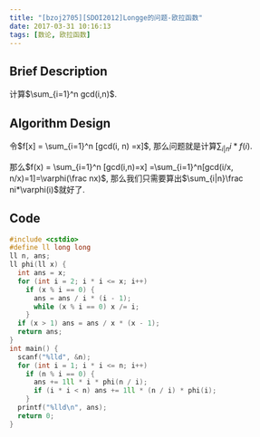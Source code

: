 ```yaml
---
title: "[bzoj2705][SDOI2012]Longge的问题-欧拉函数"
date: 2017-03-31 10:16:13
tags: [数论, 欧拉函数]
---
```


## Brief Description

计算$\sum_{i=1}^n gcd(i,n)$.

<!--more-->

## Algorithm Design

令$f[x] = \sum_{i=1}^n [gcd(i, n) =x]$, 那么问题就是计算$\sum_{i|n}{i*f(i)}$.

那么$f(x) = \sum_{i=1}^n [gcd(i,n)=x] =\sum_{i=1}^n[gcd(i/x, n/x)=1]=\varphi(\frac nx)$, 那么我们只需要算出$\sum_{i|n}\frac ni*\varphi(i)$就好了. 

## Code

```c++
#include <cstdio>
#define ll long long
ll n, ans;
ll phi(ll x) {
  int ans = x;
  for (int i = 2; i * i <= x; i++)
    if (x % i == 0) {
      ans = ans / i * (i - 1);
      while (x % i == 0) x /= i;
    }
  if (x > 1) ans = ans / x * (x - 1);
  return ans;
}
int main() {
  scanf("%lld", &n);
  for (int i = 1; i * i <= n; i++)
    if (n % i == 0) {
      ans += 1ll * i * phi(n / i);
      if (i * i < n) ans += 1ll * (n / i) * phi(i);
    }
  printf("%lld\n", ans);
  return 0;
}

```

